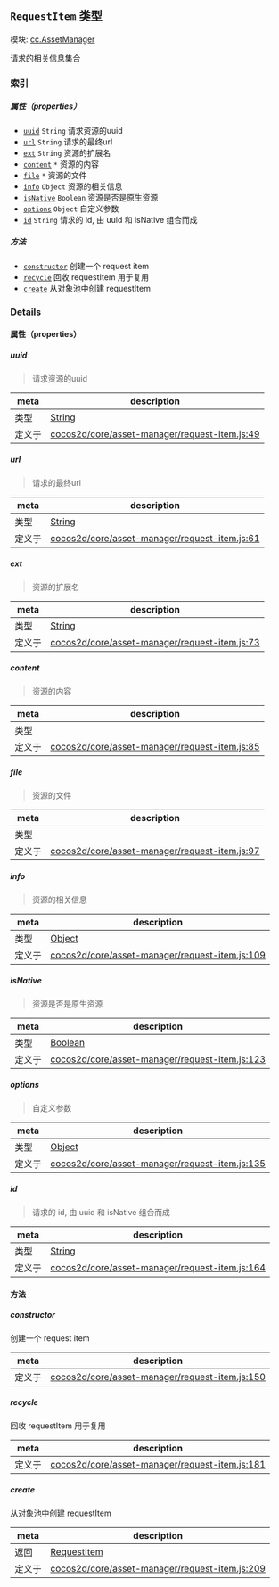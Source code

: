 ## `RequestItem` 类型



模块: [cc.AssetManager](../modules/cc.AssetManager.md)


请求的相关信息集合



### 索引

##### 属性（properties）

  - [`uuid`](#uuid) `String` 请求资源的uuid
  - [`url`](#url) `String` 请求的最终url
  - [`ext`](#ext) `String` 资源的扩展名
  - [`content`](#content) `*` 资源的内容
  - [`file`](#file) `*` 资源的文件
  - [`info`](#info) `Object` 资源的相关信息
  - [`isNative`](#isnative) `Boolean` 资源是否是原生资源
  - [`options`](#options) `Object` 自定义参数
  - [`id`](#id) `String` 请求的 id, 由 uuid 和 isNative 组合而成



##### 方法

  - [`constructor`](#constructor) 创建一个 request item
  - [`recycle`](#recycle) 回收 requestItem 用于复用
  - [`create`](#create) 从对象池中创建 requestItem



### Details


#### 属性（properties）


##### uuid

> 请求资源的uuid

| meta | description |
|------|-------------|
| 类型 | <a href="https://developer.mozilla.org/en/JavaScript/Reference/Global_Objects/String" class="crosslink external" target="_blank">String</a> |
| 定义于 | [cocos2d/core/asset-manager/request-item.js:49](https://github.com/cocos-creator/engine/blob/ffcd52a59a8c6aae4b1d658e5006aef78c30892b/cocos2d/core/asset-manager/request-item.js#L49) |



##### url

> 请求的最终url

| meta | description |
|------|-------------|
| 类型 | <a href="https://developer.mozilla.org/en/JavaScript/Reference/Global_Objects/String" class="crosslink external" target="_blank">String</a> |
| 定义于 | [cocos2d/core/asset-manager/request-item.js:61](https://github.com/cocos-creator/engine/blob/ffcd52a59a8c6aae4b1d658e5006aef78c30892b/cocos2d/core/asset-manager/request-item.js#L61) |



##### ext

> 资源的扩展名

| meta | description |
|------|-------------|
| 类型 | <a href="https://developer.mozilla.org/en/JavaScript/Reference/Global_Objects/String" class="crosslink external" target="_blank">String</a> |
| 定义于 | [cocos2d/core/asset-manager/request-item.js:73](https://github.com/cocos-creator/engine/blob/ffcd52a59a8c6aae4b1d658e5006aef78c30892b/cocos2d/core/asset-manager/request-item.js#L73) |



##### content

> 资源的内容

| meta | description |
|------|-------------|
| 类型 |  |
| 定义于 | [cocos2d/core/asset-manager/request-item.js:85](https://github.com/cocos-creator/engine/blob/ffcd52a59a8c6aae4b1d658e5006aef78c30892b/cocos2d/core/asset-manager/request-item.js#L85) |



##### file

> 资源的文件

| meta | description |
|------|-------------|
| 类型 |  |
| 定义于 | [cocos2d/core/asset-manager/request-item.js:97](https://github.com/cocos-creator/engine/blob/ffcd52a59a8c6aae4b1d658e5006aef78c30892b/cocos2d/core/asset-manager/request-item.js#L97) |



##### info

> 资源的相关信息

| meta | description |
|------|-------------|
| 类型 | <a href="https://developer.mozilla.org/en/JavaScript/Reference/Global_Objects/Object" class="crosslink external" target="_blank">Object</a> |
| 定义于 | [cocos2d/core/asset-manager/request-item.js:109](https://github.com/cocos-creator/engine/blob/ffcd52a59a8c6aae4b1d658e5006aef78c30892b/cocos2d/core/asset-manager/request-item.js#L109) |



##### isNative

> 资源是否是原生资源

| meta | description |
|------|-------------|
| 类型 | <a href="https://developer.mozilla.org/en/JavaScript/Reference/Global_Objects/Boolean" class="crosslink external" target="_blank">Boolean</a> |
| 定义于 | [cocos2d/core/asset-manager/request-item.js:123](https://github.com/cocos-creator/engine/blob/ffcd52a59a8c6aae4b1d658e5006aef78c30892b/cocos2d/core/asset-manager/request-item.js#L123) |



##### options

> 自定义参数

| meta | description |
|------|-------------|
| 类型 | <a href="https://developer.mozilla.org/en/JavaScript/Reference/Global_Objects/Object" class="crosslink external" target="_blank">Object</a> |
| 定义于 | [cocos2d/core/asset-manager/request-item.js:135](https://github.com/cocos-creator/engine/blob/ffcd52a59a8c6aae4b1d658e5006aef78c30892b/cocos2d/core/asset-manager/request-item.js#L135) |



##### id

> 请求的 id, 由 uuid 和 isNative 组合而成

| meta | description |
|------|-------------|
| 类型 | <a href="https://developer.mozilla.org/en/JavaScript/Reference/Global_Objects/String" class="crosslink external" target="_blank">String</a> |
| 定义于 | [cocos2d/core/asset-manager/request-item.js:164](https://github.com/cocos-creator/engine/blob/ffcd52a59a8c6aae4b1d658e5006aef78c30892b/cocos2d/core/asset-manager/request-item.js#L164) |






<!-- Method Block -->
#### 方法


##### constructor

创建一个 request item

| meta | description |
|------|-------------|
| 定义于 | [cocos2d/core/asset-manager/request-item.js:150](https://github.com/cocos-creator/engine/blob/ffcd52a59a8c6aae4b1d658e5006aef78c30892b/cocos2d/core/asset-manager/request-item.js#L150) |



##### recycle

回收 requestItem 用于复用

| meta | description |
|------|-------------|
| 定义于 | [cocos2d/core/asset-manager/request-item.js:181](https://github.com/cocos-creator/engine/blob/ffcd52a59a8c6aae4b1d658e5006aef78c30892b/cocos2d/core/asset-manager/request-item.js#L181) |



##### create

从对象池中创建 requestItem

| meta | description |
|------|-------------|
| 返回 | <a href="../classes/RequestItem.html" class="crosslink">RequestItem</a> 
| 定义于 | [cocos2d/core/asset-manager/request-item.js:209](https://github.com/cocos-creator/engine/blob/ffcd52a59a8c6aae4b1d658e5006aef78c30892b/cocos2d/core/asset-manager/request-item.js#L209) |




